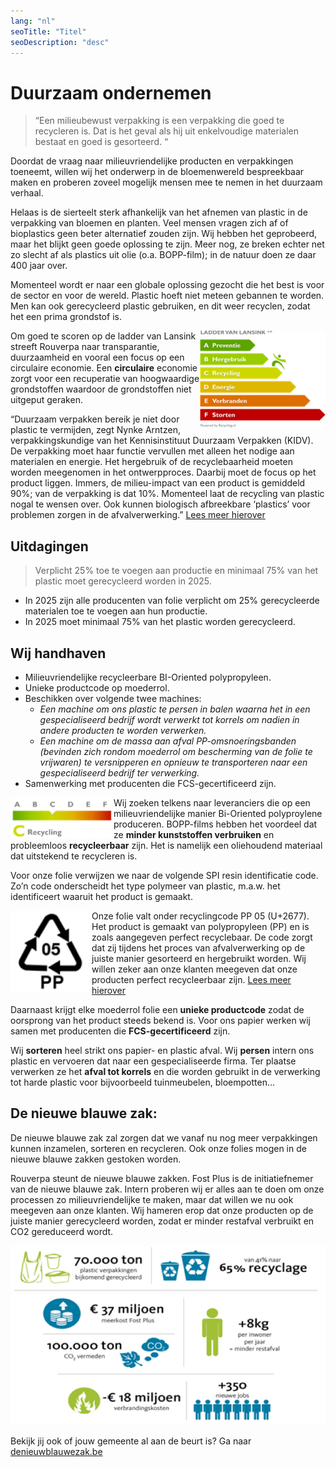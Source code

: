 ```yaml
---
lang: "nl"
seoTitle: "Titel"
seoDescription: "desc"
---
```


# Duurzaam ondernemen

> “Een milieubewust verpakking is een verpakking die goed te recycleren is. Dat is het geval als hij uit enkelvoudige materialen bestaat en goed is gesorteerd. “

Doordat de vraag naar milieuvriendelijke producten en verpakkingen toeneemt, willen wij het onderwerp in de bloemenwereld bespreekbaar maken en proberen zoveel mogelijk mensen mee te nemen in het duurzaam verhaal.

Helaas is de sierteelt sterk afhankelijk van het afnemen van plastic in de verpakking van bloemen en planten. Veel mensen vragen zich af of bioplastics geen beter alternatief zouden zijn. Wij hebben het geprobeerd, maar het blijkt geen goede oplossing te zijn. Meer nog, ze breken echter net zo slecht af als plastics uit olie (o.a. BOPP-film); in de natuur doen ze daar 400 jaar over.

Momenteel wordt er naar een globale oplossing gezocht die het best is voor de sector en voor de wereld. Plastic hoeft niet meteen gebannen te worden. Men kan ook gerecycleerd plastic gebruiken, en dit weer recyclen, zodat het een prima grondstof is.

<img align="right" src="image1.jpg" />

Om goed te scoren op de ladder van Lansink streeft Rouverpa naar transparantie, duurzaamheid en vooral een focus op een circulaire economie. Een **circulaire** economie zorgt voor een recuperatie van hoogwaardige grondstoffen waardoor de grondstoffen niet uitgeput geraken.

“Duurzaam verpakken bereik je niet door plastic te vermijden, zegt Nynke Arntzen, verpakkingskundige van het Kennisinstituut Duurzaam Verpakken (KIDV). De verpakking moet haar functie vervullen met alleen het nodige aan materialen en energie. Het hergebruik of de recyclebaarheid moeten worden meegenomen in het ontwerpproces. Daarbij moet de focus op het product liggen. Immers, de milieu-impact van een product is gemiddeld 90%; van de verpakking is dat 10%. Momenteel laat de recycling van plastic nogal te wensen over. Ook kunnen biologisch afbreekbare ‘plastics’ voor problemen zorgen in de afvalverwerking.”
[Lees meer hierover](https://www.plasticsoupfoundation.org/wp-content/uploads/2018/09/september-2018.-Bloemisterij.-Verpakken-kan-een-STUK-duurzamer.pdf)

## Uitdagingen

> Verplicht 25% toe te voegen aan productie en minimaal 75% van het plastic moet gerecycleerd worden in 2025.

- In 2025 zijn alle producenten van folie verplicht om 25% gerecycleerde materialen toe te voegen aan hun productie.
- In 2025 moet minimaal 75% van het plastic worden gerecycleerd.

## Wij handhaven

- Milieuvriendelijke recycleerbare BI-Oriented polypropyleen.
- Unieke productcode op moederrol.
- Beschikken over volgende twee machines:
  - _Een machine om ons plastic te persen in balen waarna het in een gespecialiseerd bedrijf wordt verwerkt tot korrels om nadien in andere producten te worden verwerken._
  - _Een machine om de massa aan afval PP-omsnoeringsbanden (bevinden zich rondom moederrol om bescherming van de folie te vrijwaren) te versnipperen en opnieuw te transporteren naar een gespecialiseerd bedrijf ter verwerking._
- Samenwerking met producenten die FCS-gecertificeerd zijn.

<img align="left" src="image2.jpg" />

Wij zoeken telkens naar leveranciers die op een milieuvriendelijke manier Bi-Oriented polyproylene produceren. BOPP-films hebben het voordeel dat ze **minder kunststoffen verbruiken** en probleemloos **recycleerbaar** zijn. Het is namelijk een oliehoudend materiaal dat uitstekend te recycleren is.

Voor onze folie verwijzen we naar de volgende SPI resin identificatie code. Zo’n code onderscheidt het type polymeer van plastic, m.a.w. het identificeert waaruit het product is gemaakt.

<img align="left" src="image3.jpg" />

Onze folie valt onder recyclingcode PP 05 (U+2677). Het product is gemaakt van polypropyleen (PP) en is zoals aangegeven perfect recyclebaar. De code zorgt dat zij tijdens het proces van afvalverwerking op de juiste manier gesorteerd en hergebruikt worden. Wij willen zeker aan onze klanten meegeven dat onze producten perfect recycleerbaar zijn.
[Lees meer hierover](https://denieuweblauwezak.be)

Daarnaast krijgt elke moederrol folie een **unieke productcode** zodat de oorsprong van het product steeds bekend is. Voor ons papier werken wij samen met producenten die **FCS-gecertificeerd** zijn.

Wij **sorteren** heel strikt ons papier- en plastic afval. Wij **persen** intern ons plastic en vervoeren dat naar een gespecialiseerde firma. Ter plaatse verwerken ze het **afval tot korrels** en die worden gebruikt in de verwerking tot harde plastic voor bijvoorbeeld tuinmeubelen, bloempotten…

## De nieuwe blauwe zak:

De nieuwe blauwe zak zal zorgen dat we vanaf nu nog meer verpakkingen kunnen inzamelen, sorteren en recycleren. Ook onze folies mogen in de nieuwe blauwe zakken gestoken worden.

Rouverpa steunt de nieuwe blauwe zakken. Fost Plus is de initiatiefnemer van de nieuwe blauwe zak. Intern proberen wij er alles aan te doen om onze processen zo milieuvriendelijke te maken, maar dat willen we nu ook meegeven aan onze klanten. Wij hameren erop dat onze producten op de juiste manier gerecycleerd worden, zodat er minder restafval verbruikt en CO2 gereduceerd wordt.

![Cijfers die de duurzaamheid van de nieuwe blauwe zak weergeven](image4.jpg)

Bekijk jij ook of jouw gemeente al aan de beurt is?
Ga naar [denieuwblauwezak.be](https://.denieuweblauwezak.be/nl/wanneer)
